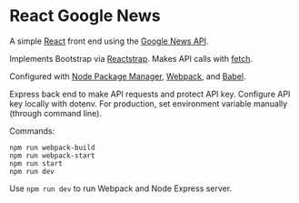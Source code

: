 # React Google News
A simple [React](https://reactjs.org/) front end using the [Google News API](https://newsapi.org/).

Implements Bootstrap via [Reactstrap](https://reactstrap.github.io/).
Makes API calls with [fetch](https://github.com/github/fetch).

Configured with [Node Package Manager](https://www.npmjs.com/), [Webpack](https://webpack.js.org/), and [Babel](https://babeljs.io/).

Express back end to make API requests and protect API key. Configure API key locally with dotenv. For production, set environment variable manually (through command line).

Commands:
```
npm run webpack-build
npm run webpack-start
npm run start
npm run dev
```

Use `npm run dev` to run Webpack and Node Express server.

